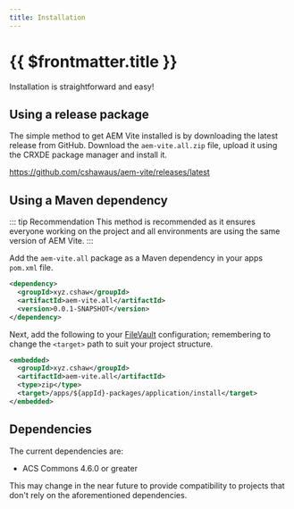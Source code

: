```yaml
---
title: Installation
---
```


# {{ $frontmatter.title }}

Installation is straightforward and easy!

## Using a release package

The simple method to get AEM Vite installed is by downloading the latest release from GitHub. Download the `aem-vite.all.zip` file, upload it using the CRXDE package manager and install it.

https://github.com/cshawaus/aem-vite/releases/latest

## Using a Maven dependency

::: tip Recommendation
This method is recommended as it ensures everyone working on the project and all environments are using the same version of AEM Vite.
:::

Add the `aem-vite.all` package as a Maven dependency in your apps `pom.xml` file.

```xml
<dependency>
  <groupId>xyz.cshaw</groupId>
  <artifactId>aem-vite.all</artifactId>
  <version>0.0.1-SNAPSHOT</version>
</dependency>
```

Next, add the following to your [FileVault](https://jackrabbit.apache.org/filevault/overview.html) configuration; remembering to change the `<target>` path to suit your project structure.

```xml
<embedded>
  <groupId>xyz.cshaw</groupId>
  <artifactId>aem-vite.all</artifactId>
  <type>zip</type>
  <target>/apps/${appId}-packages/application/install</target>
</embedded>
```

## Dependencies

The current dependencies are:

- ACS Commons 4.6.0 or greater

This may change in the near future to provide compatibility to projects that don't rely on the aforementioned dependencies.
